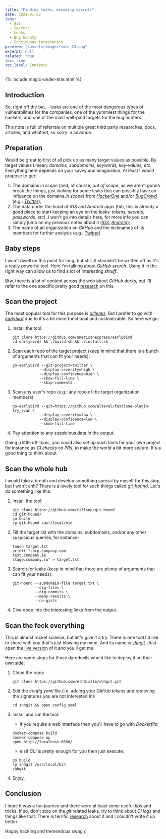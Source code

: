 ```yaml
---
title: "Finding leaks, exposing secrets"
date: 2021-01-03
tags:
  - Git
  - Secrets
  - Leaks
  - Bug bounty
  - Continuous integration
preview: "/assets/images/note_23.png"
excerpt: null
related: true
toc: true
toc_label: Contents
---
```


{% include magic-under-title.html %}

## Introduction

So, right off the bat, - leaks are one of the most dangerous types of vulnerabilities for the companies, one of the yummiest things for the hackers, and one of the most well-paid targets for the bug hunters.

This note is full of referrals on multiple great third party researches, docs, articles, and whatnot, so sorry in advance.

## Preparation

Would be great to first of all pick up as many target values as possible. By target values I mean: *domains, subdomains, keywords, key-values, etc*. Everything here depends on your savvy and imagination. At least I would propose to get:

1. The domains *in scope* (and, of course, *out of scope*, as we aren't gonna break the things, just looking for some leaks that can possibly have an influence on the domains *in scope*) from *[HackerOne](https://hackerone.com/)* and/or *[BugCrowd](https://bugcrowd.com/)* (e.g.: *[Twitter](https://hackerone.com/twitter)*);
2. The data under the hood of *iOS* and *Android* apps (tbh, this is already a good place to start keeping an eye on the leaks: *tokens, secrets, passwords, etc*). I won't go into details here, for more info you can simply jump on my previous notes about it (*[iOS](/note-21/)*, *[Android](/note-10/)*);
3. The name of an organization on *GitHub* and the nicknames of its members for further analysis (e.g.: *[Twitter](https://github.com/orgs/twitter/people)*).

## Baby steps

I won't dwell on this point for long, but still, it shouldn't be written off as it's a really powerful tool. Here I'm talking about *[GitHub search](https://docs.github.com/en/free-pro-team@latest/github/searching-for-information-on-github/about-searching-on-github)*. Using it in the right way can allow us to find a lot of interesting *shtuff*.

Btw, there is a lot of content across the web about *GitHub dorks*, but I'll refer to the one specific pretty good [research](https://securitytrails.com/blog/github-dorks) on this.

## Scan the project

The most popular tool for this purpose is *[gitleaks](https://github.com/zricethezav/gitleaks)*. But I prefer to go with *[earlybird](https://github.com/americanexpress/earlybird)* due to it's a bit more functional and customizable. So here we go:

1. Install the tool:

    ```shell
    git clone https://github.com/americanexpress/earlybird
    cd earlybird/ && ./build.sh && ./install.sh
    ```

2. Scan each repo of the target project (keep in mind that there is a bunch of arguments that can fit your needs):

    ```shell
    go-earlybird --git-project=twitter \
                --display-severity=high \
                --display-confidence=high \
                --show-full-line \
                --skip-comments
    ```

3. Scan any user's repo (e.g.: any repo of the target organization members):

    ```shell
    go-earlybird --git=https://github.com/alteral/fastlane-plugin-try_scan \
                --display-severity=low \
                --display-confidence=low \
                --show-full-line
    ```

4. Pay attention to any suspicious data in the output.

Going a little off-topic, you could also set up such tools for your own project for instance as *CI checks* on *PRs*, to make the world a bit more secure. It's a good thing to think about.

## Scan the whole hub

I would take a breath and develop something special by myself for this step, but I won't ehh? There is a lovely tool for such things called *[git-hound](https://github.com/tillson/git-hound)*. Let's do something like this:

1. Install the tool:

    ```shell
    git clone https://github.com/tillson/git-hound
    cd git-hound/
    go build
    cp git-hound /usr/local/bin
    ```

2. Fill the target list with the domains, subdomains, and/or any other suspicious queries, for instance:

    ```shell
    touch target.txt
    printf "corp.company.com
    test.company.ie
    stage.company.ru" > target.txt
    ```

3. Search for leaks (keep in mind that there are plenty of arguments that can fit your needs):

    ```shell
    git-hound --subdomain-file target.txt \
              --dig-files \
              --dig-commits \
              --many-results \
              --no-gists
    ```

4. Dive deep into the interesting links from the output.

## Scan the feck everything

This is almost rocket science, but let's give it a try. There is one tool I'd like to share with you that's just blowing my mind. And its name is *[shhgit](https://github.com/eth0izzle/shhgit)*. Just open the [live version](https://shhgit.com/) of it and you'll get me.

Here are some steps for those daredevils who'd like to deploy it on their own side:

1. Clone the repo:

    ```shell
    git clone https://github.com/eth0izzle/shhgit.git
    ```

2. Edit the *config.yaml* file (i.e. adding your *GitHub tokens* and removing the signatures you are not interested in):

    ```shell
    cd shhgit && open config.yaml
    ```

3. Install and run the tool:

    - if you require a web interface then you'll have to go with *Dockerfile*:

    ```shell
    docker-compose build
    docker-compose up
    open http://localhost:8080/
    ```

    - elsif *CLI* is pretty enough for you then just execute:

    ```shell
    go build
    cp shhgit /usr/local/bin
    shhgit
    ```

4. Enjoy.

## Conclusion

I hope it was a fun journey and there were at least some useful tips and tricks. If so, don't stop on the *git* related leaks, try to think about *CI logs* and things like that. There is terrific [research](https://edoverflow.com/2019/ci-knew-there-would-be-bugs-here/) about it and I couldn't write it up better.

Happy hacking and tremendous swag *(:*
